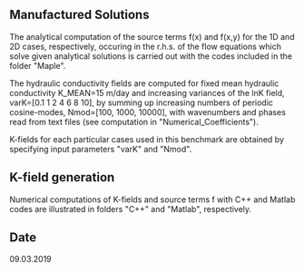 ## Manufactured Solutions
The analytical computation of the source terms f(x) and f(x,y) for the 1D and 2D cases, respectively, occuring in
the r.h.s. of the flow equations which solve given analytical solutions is carried out with the codes included in
the folder "Maple".

The hydraulic conductivity fields are computed for fixed mean hydraulic conductivity K_MEAN=15 m/day and increasing
variances of the lnK field, varK=[0.1 1 2 4 6 8 10], by summing up increasing numbers of periodic cosine-modes,
Nmod=[100, 1000, 10000], with wavenumbers and phases read from text files (see computation in "Numerical_Coefficients").

K-fields for each particular cases used in this benchmark are obtained by specifying input parameters "varK" and "Nmod".

## K-field generation
Numerical computations of K-fields and source terms f with C++ and Matlab codes are illustrated in folders "C++" and
"Matlab", respectively.

                 
## Date 
09.03.2019 


